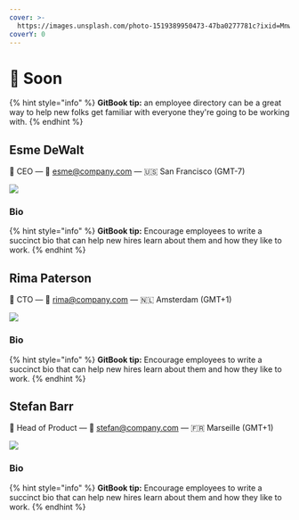 ```yaml
---
cover: >-
  https://images.unsplash.com/photo-1519389950473-47ba0277781c?ixid=MnwxMjA3fDB8MHxwaG90by1wYWdlfHx8fGVufDB8fHx8&ixlib=rb-1.2.1&auto=format&fit=crop&w=2970&q=80
coverY: 0
---
```


# 💫 Soon

{% hint style="info" %}
**GitBook tip:** an employee directory can be a great way to help new folks get familiar with everyone they're going to be working with.
{% endhint %}

## Esme DeWalt

👋 CEO — 💌 esme@company.com — 🇺🇸 San Francisco (GMT-7)

![](https://images.unsplash.com/photo-1571442463800-1337d7af9d2f?ixid=MnwxMjA3fDB8MHxwaG90by1wYWdlfHx8fGVufDB8fHx8\&ixlib=rb-1.2.1\&auto=format\&fit=crop\&w=2973\&q=80)

### Bio

{% hint style="info" %}
**GitBook tip:** Encourage employees to write a succinct bio that can help new hires learn about them and how they like to work.
{% endhint %}

## Rima Paterson

👋 CTO — 💌 rima@company.com — 🇳🇱 Amsterdam (GMT+1)

![](https://images.unsplash.com/photo-1502764613149-7f1d229e230f?ixid=MnwxMjA3fDB8MHxwaG90by1wYWdlfHx8fGVufDB8fHx8\&ixlib=rb-1.2.1\&auto=format\&fit=crop\&w=2972\&q=80)

### Bio

{% hint style="info" %}
**GitBook tip:** Encourage employees to write a succinct bio that can help new hires learn about them and how they like to work.
{% endhint %}

## Stefan Barr

👋 Head of Product — 💌 stefan@company.com — 🇫🇷 Marseille (GMT+1)

![](https://images.unsplash.com/photo-1601935111741-ae98b2b230b0?ixid=MnwxMjA3fDB8MHxwaG90by1wYWdlfHx8fGVufDB8fHx8\&ixlib=rb-1.2.1\&auto=format\&fit=crop\&w=2970\&q=80)

### Bio

{% hint style="info" %}
**GitBook tip:** Encourage employees to write a succinct bio that can help new hires learn about them and how they like to work.
{% endhint %}
